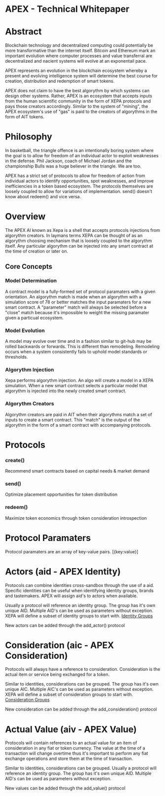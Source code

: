 # APEX - Technical Whitepaper

# Abstract
Blockchain technology and decentralized computing could potentially be more transformative than the internet itself.  Bitcoin and Ethereum mark an important evolution where computer processes and value transferral are decentralized and nacient systems will evolve at an exponentail pace.   

APEX represents an evolution in the blockchain ecosystem whereby a present and evolving intelligence system will determine the best course for creation, distribution and redemption of smart tokens.  

APEX does not claim to have the best algorythm by which systems can design other systems.  Rather, APEX is an ecosystem that accepts inputs from the human scientific community in the form of XEPA protocols and pays those creators accordingly.  Similar to the system of "mining", the APEX ecosystem's use of "gas" is paid to the creators of algorythms in the form of AIT tokens.


# Philosophy
In basketball, the triangle offence is an intentionally boring system where the goal is to allow for freedom of an individual actor to exploit weaknesses in the defense.  Phil Jackson, coach of Michael Jordan and the championship Bulls was a huge believer in the triangle.  We are too.

APEX has a strict set of protocols to allow for freedom of action from individual actors to identify opportunities, spot weaknesses, and improve inefficiencies in a token based ecosystem.  The protocols themselves are loosely coupled to allow for variations of implementation.  send() doesn't know about redeem() and vice versa.


# Overview
The APEX AI known as Xepa is a shell that accepts protocols injections from algorythm creators.  In laymans terms XEPA can be thought of as an algorythm choosing mechanism that is loosely coupled to the algorythm itself.  Any particular algorythm can be injected into any smart contract at the time of creation or later on.


## Core Concepts

### Model Determination
A contract model is a fully-formed set of protocol paramaters with a given orientation.  An algorythm match is made when an algorythm with a simulation score of 78 or better matches the input paramaters for a new smart contract.  A "parameter" match will always be selected before a "close" match because it's impossible to weight the missing paramater given a particual ecosystem.

### Model Evolution
A model may evolve over time and in a fashion similar to git-hub may be rolled backwards or forwards.  This is different than remodeling.  Remodeling occurs when a system consistently fails to uphold model standards or thresholds.

### Algorythm Injection
Xepa performs algorythm injection.  An algo will create a model in a XEPA simulation.  When a new smart contract selects a particular model that algorythm is injected into the newly created smart contract.

### Algorythm Creators
Algorythm creators are paid in AIT when their algorythms match a set of inputs to create a smart contract.  This "match" is the output of the algorythm in the form of a smart contract with accompanying protocols.


# Protocols

### create()
Recommend smart contracts based on capital needs & market demand

### send()
Optimize placement opportunities for token distribution

### redeem()
Maximize token economics through token consideration introspection


# Protocol Paramaters

Protocol paramaters are an array of key-value pairs.
[{key:value}]


# Actors (aid - APEX Identity)

Protocols can combine identities cross-sandbox through the use of a aid.  Specific identities can be useful when identifying identity groups, brands and tastemakers.  APEX will assign aid's to actors when available. 

Usually a protocol will reference an identity group.  The group has it's own unique AID.  Multiple AID's can be used as parameters without exception.  XEPA will define a subset of identity groups to start with.  [Identity Groups](https://www.doapex.com)

New actors can be added through the add_actor() protocol


# Consideration (aic - APEX Consideration)

Protocols will always have a reference to consideration.  Consideration is the actual item or service being exchanged for a token.  

Similar to identities, considerations can be grouped.  The group has it's own unique AIC.  Multiple AIC's can be used as parameters without exception.  XEPA will define a subset of consideration groups to start with.  [Consideration Groups](https://www.doapex.com)

New consideration can be added through the add_consideration() protocol


# Actual Value (aiv - APEX Value)

Protocols will contain references to an actual value for an item of consideration in any fiat or token currency.  The value at the time of a transaction will change overtime thus it's important to perform any fiat exchange operations and store them at the time of transaction.

Similar to identities, considerations can be grouped. Usually a protocol will reference an identity group.  The group has it's own unique AID.  Multiple AID's can be used as parameters without exception.  

New values can be added through the add_value() protocol

